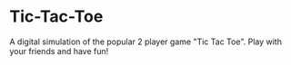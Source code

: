 # Tic-Tac-Toe
A digital simulation of the popular 2 player game "Tic Tac Toe". Play with your friends and have fun!
